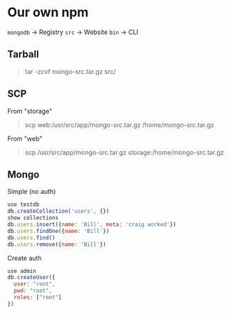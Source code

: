 # Our own npm

`mongodb` -> Registry
`src` -> Website
`bin` -> CLI

## Tarball

> tar -zcvf mongo-src.tar.gz src/

## SCP

From "storage"

> scp web:/usr/src/app/mongo-src.tar.gz /home/mongo-src.tar.gz

From "web"

> scp /usr/src/app/mongo-src.tar.gz storage:/home/mongo-src.tar.gz

## Mongo

Simple (no auth)

```js
use testdb
db.createCollection('users', {})
show collections
db.users.insert({name: 'Bill', meta: 'craig worked'})
db.users.findOne({name: 'Bill'})
db.users.find()
db.users.remove({name: 'Bill'})
```

Create auth

```js
use admin
db.createUser({
  user: "root",
  pwd: "root",
  roles: ["root"]
})
```
